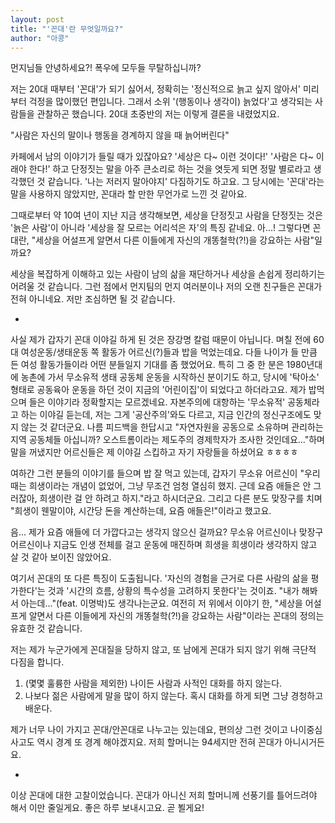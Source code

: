 ```yaml
---
layout: post
title: "'꼰대'란 무엇일까요?"
author: "아콩"
---
```




먼지님들 안녕하세요?! 폭우에 모두들 무탈하십니까?



저는 20대 때부터 '꼰대'가 되기 싫어서, 정확히는 '정신적으로 늙고 싶지 않아서' 미리부터 걱정을 많이했던 편입니다. 그래서 소위 '(행동이나 생각이) 늙었다'고 생각되는 사람들을 관찰하곤 했습니다. 20대 초중반의 저는 이렇게 결론을 내렸었지요.

"사람은 자신의 말이나 행동을 경계하지 않을 때 늙어버린다"

카페에서 남의 이야기가 들릴 때가 있잖아요? '세상은 다~ 이런 것이다!' '사람은 다~ 이래야 한다!' 하고 단정짓는 말을 아주 큰소리로 하는 것을 엿듯게 되면 정말 별로라고 생각했던 것 같습니다. '나는 저러지 말아야지' 다짐하기도 하고요. 그 당시에는 '꼰대'라는 말을 사용하지 않았지만, 꼰대라 할 만한 무언가로 느낀 것 같아요.

그때로부터 약 10여 년이 지난 지금 생각해보면, 세상을 단정짓고 사람을 단정짓는 것은 '늙은 사람'이 아니라 '세상을 잘 모르는 어리석은 자'의 특징 같네요. 아...! 그렇다면 꼰대란, "세상을 어설프게 알면서 다른 이들에게 자신의 개똥철학(?!)을 강요하는 사람"일까요? 

세상을 복잡하게 이해하고 있는 사람이 남의 삶을 재단하거나 세상을 손쉽게 정리하기는 어려울 것 같습니다. 그런 점에서 먼지팀의 먼지 여러분이나 저의 오랜 친구들은 꼰대가 전혀 아니네요. 저만 조심하면 될 것 같습니다. 

-

사실 제가 갑자기 꼰대 이야길 하게 된 것은 장강명 칼럼 때문이 아닙니다. 며칠 전에 60대 여성운동/생태운동 쪽 활동가 어르신(?)들과 밥을 먹었는데요. 다들 나이가 들 만큼 든 여성 활동가들이라 어떤 분들일지 기대를 좀 했었어요. 특히 그 중 한 분은 1980년대에 농촌에 가서 무소유적 생태 공동체 운동을 시작하신 분이기도 하고, 당시에 '탁아소' 형태로 공동육아 운동을 하던 것이 지금의 '어린이집'이 되었다고 하더라고요. 제가 밥먹으며 들은 이야기라 정확할지는 모르겠네요. 자본주의에 대항하는 '무소유적' 공동체라고 하는 이야길 듣는데, 저는 그게 '공산주의'와도 다르고, 지금 인간의 정신구조에도 맞지 않는 것 같더군요. 나름 피드백을 한답시고 "자연자원을 공동으로 소유하며 관리하는 지역 공동체들 아십니까? 오스트롬이라는 제도주의 경제학자가 조사한 것인데요..."하며 말을 꺼냈지만 어르신들은 제 이야길 스킵하고 자기 자랑들을 하셨어요 ㅎㅎㅎㅎ 

여하간 그런 분들의 이야기를 들으며 밥 잘 먹고 있는데, 갑자기 무소유 어르신이 "우리 때는 희생이라는 개념이 없었어, 그냥 무조건 엄청 열심히 했지. 근데 요즘 애들은 안 그러잖아, 희생이란 걸 안 하려고 하지."라고 하시더군요. 그리고 다른 분도 맞장구를 치며 "희생이 웬말이야, 시간당 돈을 계산하는데, 요즘 애들은!"이라고 했고요. 

음... 제가 요즘 애들에 더 가깝다고는 생각지 않으신 걸까요? 무소유 어르신이나 맞장구 어르신이나 지금도 인생 전체를 걸고 운동에 매진하며 희생을 희생이라 생각하지 않고 살 것 같아 보이진 않았어요. 

여기서 꼰대의 또 다른 특징이 도출됩니다. '자신의 경험을 근거로 다른 사람의 삶을 평가한다'는 것과 '시간의 흐름, 상황의 특수성을 고려하지 못한다'는 것이죠. "내가 해봐서 아는데..."(feat. 이명박)도 생각나는군요. 여전히 저 위에서 이야기 한, "세상을 어설프게 알면서 다른 이들에게 자신의 개똥철학(?!)을 강요하는 사람"이라는 꼰대의 정의는 유효한 것 같습니다. 

저는 제가 누군가에게 꼰대질을 당하지 않고, 또 남에게 꼰대가 되지 않기 위해 극단적 다짐을 합니다. 
1. (몇몇 훌륭한 사람을 제외한) 나이든 사람과 사적인 대화를 하지 않는다. 
2. 나보다 젊은 사람에게 말을 많이 하지 않는다. 혹시 대화를 하게 되면 그냥 경청하고 배운다. 

제가 너무 나이 가지고 꼰대/안꼰대로 나누고는 있는데요, 편의상 그런 것이고 나이중심 사고도 역시 경계 또 경계 해야겠지요. 저희 할머니는 94세지만 전혀 꼰대가 아니시거든요. 

-

이상 꼰대에 대한 고찰이었습니다. 꼰대가 아니신 저희 할머니께 선풍기를 틀어드려야 해서 이만 줄일게요. 
좋은 하루 보내시고요. 곧 뵐게요!